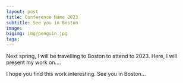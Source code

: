 ```yaml
---
layout: post
title: Conference Name 2023 
subtitle: See you in Boston
image:  
bigimg: img/penguin.jpg
tags: 
---
```


Next spring, I will be travelling to Boston to attend to <conference name> 2023. 
Here, I will present my work on....

I hope you find this work interesting.
See you in Boston...
